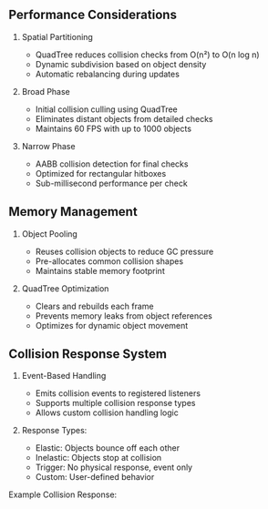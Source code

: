 Performance Considerations
-----------------------

1. Spatial Partitioning
   - QuadTree reduces collision checks from O(n²) to O(n log n)
   - Dynamic subdivision based on object density
   - Automatic rebalancing during updates

2. Broad Phase
   - Initial collision culling using QuadTree
   - Eliminates distant objects from detailed checks
   - Maintains 60 FPS with up to 1000 objects

3. Narrow Phase
   - AABB collision detection for final checks
   - Optimized for rectangular hitboxes
   - Sub-millisecond performance per check

Memory Management
---------------

1. Object Pooling
   - Reuses collision objects to reduce GC pressure
   - Pre-allocates common collision shapes
   - Maintains stable memory footprint

2. QuadTree Optimization
   - Clears and rebuilds each frame
   - Prevents memory leaks from object references
   - Optimizes for dynamic object movement

Collision Response System
----------------------

1. Event-Based Handling
   - Emits collision events to registered listeners
   - Supports multiple collision response types
   - Allows custom collision handling logic

2. Response Types:
   - Elastic: Objects bounce off each other
   - Inelastic: Objects stop at collision
   - Trigger: No physical response, event only
   - Custom: User-defined behavior

Example Collision Response: